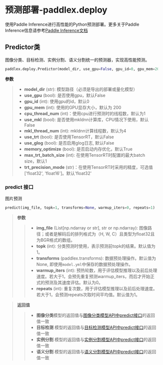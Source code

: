 # 预测部署-paddlex.deploy

使用Paddle Inference进行高性能的Python预测部署。更多关于Paddle Inference信息请参考[Paddle Inference文档](https://paddle-inference.readthedocs.io/en/latest/#)

## Predictor类

图像分类、目标检测、实例分割、语义分割统一的预测器，实现高性能预测。

```python
paddlex.deploy.Predictor(model_dir, use_gpu=False, gpu_id=0, gpu_mem=200, cpu_thread_num=1, use_mkl=True, mkl_thread_num=4, use_trt=False, use_glog=False, memory_optimize=True, max_trt_batch_size=1, trt_precision_mode='float32')
```

**参数**

> * **model_dir** (str): 模型路径（必须是导出的部署或量化模型）
> * **use_gpu** (bool): 是否使用gpu，默认False
> * **gpu_id** (int): 使用gpu的id，默认0
> * **gpu_mem** (int): 使用的GPU显存大小，默认为 200
> * **cpu_thread_num** (int)：使用cpu进行预测时的线程数，默认为1
> * **use_mkl** (bool): 是否使用mkldnn计算库，CPU情况下使用，默认False
> * **mkl_thread_num** (int): mkldnn计算线程数，默认为4
> * **use_trt** (bool): 是否使用TensorRT，默认False
> * **use_glog** (bool): 是否启用glog日志, 默认False
> * **memory_optimize** (bool): 是否启动内存优化，默认True
> * **max_trt_batch_size** (int): 在使用TensorRT时配置的最大batch size，默认1
> * **trt_precision_mode** (str)：在使用TensorRT时采用的精度，可选值['float32', 'float16']。默认'float32'


### predict 接口

图片预测

```python
predict(img_file, topk=1, transforms=None, warmup_iters=0, repeats=1)
```

> **参数**
>
> > * **img_file** (List[np.ndarray or str], str or np.ndarray):
                    图像路径；或者是解码后的排列格式为（H, W, C）且类型为float32且为BGR格式的数组。
> > * **topk** (int): 分类预测时使用，表示预测前topk的结果。默认值为1。
> > * **transforms** (paddlex.transforms): 数据预处理操作。默认值为None, 即使用`model.yml`中保存的数据预处理操作。
> > * **warmup_iters** (int): 预热轮数，用于评估模型推理以及前后处理速度。若大于1，会预先重复预测warmup_iters，而后才开始正式的预测及其速度评估。默认为0。
> > * **repeats** (int): 重复次数，用于评估模型推理以及前后处理速度。若大于1，会预测repeats次取时间平均值。默认值为1。


> **返回值**
>
> > * **图像分类**模型的返回值与[图像分类模型API中predict接口](./models/classification.md#predict)的返回值一致
> > * **目标检测** 模型的返回值与[目标检测模型API中predict接口](./models/detection.md#predict)的返回值一致
> > * **实例分割** 模型的返回值与[实例分割模型API中predict接口](./models/instance_segmentation.md#predict)的返回值一致
> > * **语义分割** 模型的返回值与[语义分割模型API中predict接口](./models/semantic_segmentation.md#predict)的返回值一致
